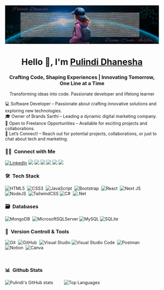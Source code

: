 <p align="center">
  <img src="https://github.com/pulindi15/Pulindi15/blob/main/pulindi_banner1.png" alt="Banner Image">
</p>

<!-- Heading and Introduction -->
<h1 align="center">Hello 👋, I'm <a href="https://pulindi15.github.io/pulindi_portfolio/" target="blank">
Pulindi Dhanesha</a></h1>
<h3 align="center">Crafting Code, Shaping Experiences | Innovating Tomorrow, One Line at a Time</h3>

<!-- About Me Section -->

<p align="center"> Transforming ideas into code. Passionate developer and lifelong learner </p>

💻 Software Developer – Passionate about crafting innovative solutions and exploring new technologies. <br>
🎓 Owner of Brands Sarthi – Leading a dynamic digital marketing company. <br>
🌟 Open to Freelance Opportunities – Available for exciting projects and collaborations. <br>
💬 Let’s Connect! – Reach out for potential projects, collaborations, or just to chat about tech and marketing. <br>

<!-- Connect -->

### 🤝🏻 &nbsp;Connect with Me

<p>
  <a href="https://www.linkedin.com/in/pulindi-dhanesha/" target="_blank"><img src="https://img.shields.io/badge/LinkedIn-%230077B5?style=for-the-badge&logo=linkedin&logoColor=white" alt="LinkedIn"></a>
  <a href="mailto:pulindidhanesha15@gmail.com" target="_blank"><img src="https://img.shields.io/badge/-Gmail-D14836?style=for-the-badge&logo=Gmail&logoColor=white"/></a>
  <a href="https://discordapp.com/users/pulindi15" target="_blank"><img src="https://img.shields.io/badge/Discord-%235865F2.svg?style=for-the-badge&logo=discord&logoColor=white"/></a>
  <a href="https://www.reddit.com/user/engg_pulindi/" target="_blank"><img src="https://img.shields.io/badge/Reddit-FF4500?style=for-the-badge&logo=reddit&logoColor=white"/></a>
  <a href="https://www.upwork.com/freelancers/~0126099bc72ce55161/" target="_blank"><img src="https://img.shields.io/badge/-Upwork-73bb44?style=for-the-badge&logo=Upwork&logoColor=white"/></a>
  <a href="https://www.fiverr.com/pulindi" target="_blank"><img src="https://img.shields.io/badge/-Fiverr-00b22d?style=for-the-badge&logo=Fiverr&logoColor=white"/></a>
  <a href="https://medium.com/@pulindidhanesha15" target="_blank"><img src="https://img.shields.io/badge/-Medium-000000?style=for-the-badge&logo=Medium&logoColor=white"/></a>
</p>



### 🛠 &nbsp;Tech Stack

![HTML5](https://img.shields.io/badge/html5-%23E34F26.svg?style=for-the-badge&logo=html5&logoColor=white)&nbsp;
![CSS3](https://img.shields.io/badge/css3-%231572B6.svg?style=for-the-badge&logo=css3&logoColor=white)&nbsp;
![JavaScript](https://img.shields.io/badge/javascript-%23323330.svg?style=for-the-badge&logo=javascript&logoColor=%23F7DF1E)&nbsp;
![Bootstrap](https://img.shields.io/badge/bootstrap-%23563D7C.svg?style=for-the-badge&logo=bootstrap&logoColor=white)&nbsp;
![React](https://img.shields.io/badge/react-%2320232a.svg?style=for-the-badge&logo=react&logoColor=%2361DAFB)&nbsp;
![Next JS](https://img.shields.io/badge/Next-black?style=for-the-badge&logo=next.js&logoColor=white)&nbsp;
![NodeJS](https://img.shields.io/badge/node.js-6DA55F?style=for-the-badge&logo=node.js&logoColor=white)&nbsp;
![TailwindCSS](https://img.shields.io/badge/tailwindcss-%2338B2AC.svg?style=for-the-badge&logo=tailwind-css&logoColor=white)
![C#](https://img.shields.io/badge/C%23-%23239120?style=for-the-badge&logo=c-sharp&logoColor=white)&nbsp;
![.Net](https://img.shields.io/badge/.NET-5C2D91?style=for-the-badge&logo=.net&logoColor=white)

### 🗃 &nbsp;Databases

![MongoDB](https://img.shields.io/badge/MongoDB-%234ea94b.svg?style=for-the-badge&logo=mongodb&logoColor=white)&nbsp;
![MicrosoftSQLServer](https://img.shields.io/badge/Microsoft%20SQL%20Server-CC2927?style=for-the-badge&logo=microsoft%20sql%20server&logoColor=white)
![MySQL](https://img.shields.io/badge/mysql-4479A1.svg?style=for-the-badge&logo=mysql&logoColor=white)
![SQLite](https://img.shields.io/badge/sqlite-%2307405e.svg?style=for-the-badge&logo=sqlite&logoColor=white)

### 🧰 &nbsp;Version Controll & Tools 

![Git](https://img.shields.io/badge/git-%23F05033.svg?style=for-the-badge&logo=git&logoColor=white)&nbsp;
![GitHub](https://img.shields.io/badge/github-%23121011.svg?style=for-the-badge&logo=github&logoColor=white)&nbsp;
![Visual Studio](https://img.shields.io/badge/Visual%20Studio-5C2D91.svg?style=for-the-badge&logo=visual-studio&logoColor=white)
![Visual Studio Code](https://img.shields.io/badge/Visual%20Studio%20Code-0078d7.svg?style=for-the-badge&logo=visual-studio-code&logoColor=white)&nbsp;
![Postman](https://img.shields.io/badge/Postman-FF6C37?style=for-the-badge&logo=postman&logoColor=white)&nbsp;
![Notion](https://img.shields.io/badge/Notion-%23000000.svg?style=for-the-badge&logo=notion&logoColor=white)&nbsp;
![Canva](https://img.shields.io/badge/Canva-%2300C4CC.svg?style=for-the-badge&logo=Canva&logoColor=white)&nbsp;

<br>

### 📊 &nbsp;Github Stats 
![Pulindi's GitHub stats](https://github-readme-stats.vercel.app/api?username=pulindi15&show_icons=true&theme=tokyonight)&nbsp;&nbsp;&nbsp;&nbsp;&nbsp;&nbsp;&nbsp;&nbsp;
<img src="https://github-readme-stats.vercel.app/api/top-langs/?username=pulindi15&layout=compact&theme=tokyonight" alt="Top Languages">

